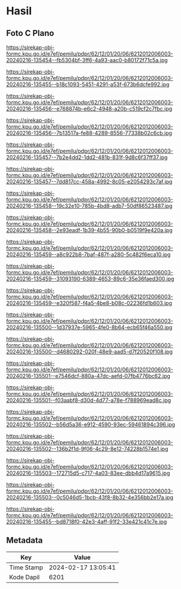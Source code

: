 # Hasil

## Foto C Plano

https://sirekap-obj-formc.kpu.go.id/e7ef/pemilu/pdpr/62/12/01/20/06/6212012006003-20240216-135454--fb5304bf-3ff6-4a93-aac0-b80172f71c5a.jpg

https://sirekap-obj-formc.kpu.go.id/e7ef/pemilu/pdpr/62/12/01/20/06/6212012006003-20240216-135455--b18c1093-5451-4291-a53f-673b6dcfe992.jpg

https://sirekap-obj-formc.kpu.go.id/e7ef/pemilu/pdpr/62/12/01/20/06/6212012006003-20240216-135456--e768874b-e6c2-4948-a20b-c519cf2c7fbc.jpg

https://sirekap-obj-formc.kpu.go.id/e7ef/pemilu/pdpr/62/12/01/20/06/6212012006003-20240216-135456--7b13517a-fe88-4289-8556-77338b02c6cb.jpg

https://sirekap-obj-formc.kpu.go.id/e7ef/pemilu/pdpr/62/12/01/20/06/6212012006003-20240216-135457--7b2e4dd2-1dd2-481b-831f-9d8c6f37ff37.jpg

https://sirekap-obj-formc.kpu.go.id/e7ef/pemilu/pdpr/62/12/01/20/06/6212012006003-20240216-135457--7dd817cc-458a-4992-8c05-e2054293c7af.jpg

https://sirekap-obj-formc.kpu.go.id/e7ef/pemilu/pdpr/62/12/01/20/06/6212012006003-20240216-135458--19c32e10-785b-4bd8-adb7-50df86523487.jpg

https://sirekap-obj-formc.kpu.go.id/e7ef/pemilu/pdpr/62/12/01/20/06/6212012006003-20240216-135458--2e93eadf-1b39-4b55-90b0-b0519f9e420a.jpg

https://sirekap-obj-formc.kpu.go.id/e7ef/pemilu/pdpr/62/12/01/20/06/6212012006003-20240216-135459--a8c922b8-7baf-487f-a280-5c482f6eca10.jpg

https://sirekap-obj-formc.kpu.go.id/e7ef/pemilu/pdpr/62/12/01/20/06/6212012006003-20240216-135459--31093190-6389-4653-89c6-35e36faed300.jpg

https://sirekap-obj-formc.kpu.go.id/e7ef/pemilu/pdpr/62/12/01/20/06/6212012006003-20240216-135459--e320f587-f4a5-4be8-b08c-02236fd1b603.jpg

https://sirekap-obj-formc.kpu.go.id/e7ef/pemilu/pdpr/62/12/01/20/06/6212012006003-20240216-135500--1d37937e-5965-4fe0-8b64-ecb65f46a550.jpg

https://sirekap-obj-formc.kpu.go.id/e7ef/pemilu/pdpr/62/12/01/20/06/6212012006003-20240216-135500--d4680292-020f-48e9-aad5-d7f20520f108.jpg

https://sirekap-obj-formc.kpu.go.id/e7ef/pemilu/pdpr/62/12/01/20/06/6212012006003-20240216-135501--e7546dcf-880a-47dc-aefd-07fb4776bc62.jpg

https://sirekap-obj-formc.kpu.go.id/e7ef/pemilu/pdpr/62/12/01/20/06/6212012006003-20240216-135501--f03aabf8-d30d-4d77-a78e-f788969ead8c.jpg

https://sirekap-obj-formc.kpu.go.id/e7ef/pemilu/pdpr/62/12/01/20/06/6212012006003-20240216-135502--b56d5a36-e912-4590-93ec-59461894c396.jpg

https://sirekap-obj-formc.kpu.go.id/e7ef/pemilu/pdpr/62/12/01/20/06/6212012006003-20240216-135502--136b2f1d-9f06-4c29-8e12-74228b1574e1.jpg

https://sirekap-obj-formc.kpu.go.id/e7ef/pemilu/pdpr/62/12/01/20/06/6212012006003-20240216-135503--172715d5-c717-4a03-83ee-dbb4d17a9615.jpg

https://sirekap-obj-formc.kpu.go.id/e7ef/pemilu/pdpr/62/12/01/20/06/6212012006003-20240216-135503--0c5046d5-1bcb-43f8-8b32-4e356bb2e17a.jpg

https://sirekap-obj-formc.kpu.go.id/e7ef/pemilu/pdpr/62/12/01/20/06/6212012006003-20240216-135455--bd8718f0-42e3-4aff-91f2-33e421c41c7e.jpg


## Metadata

| Key        | Value               |
| ---------- | ------------------- |
| Time Stamp | 2024-02-17 13:05:41 |
| Kode Dapil | 6201                |




